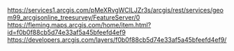 

https://services1.arcgis.com/pMeXRvgWClLJZr3s/arcgis/rest/services/geom99_arcgisonline_treesurvey/FeatureServer/0
https://fleming.maps.arcgis.com/home/item.html?id=f0b0f88cb5d74e33af5a45bfeefd4ef9
https://developers.arcgis.com/layers/f0b0f88cb5d74e33af5a45bfeefd4ef9/